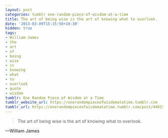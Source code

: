 ```yaml
---
layout: post
categories: tumblr one-random-piece-of-wisdom-at-a-time
title: The art of being wise is the art of knowing what to overlook.
date: '2013-03-09T15:15:58+10:30'
hidden: true
tags:
- William-James
- the
- art
- of
- being
- wise
- is
- knowing
- what
- to
- overlook
- quote
- wisdom
tumblr: One Random Piece of Wisdom at a Time
tumblr_website_url: https://onerandompieceofwisdomatatime.tumblr.com
tumblr_url: https://onerandompieceofwisdomatatime.tumblr.com/post/44915966418/the-art-of-being-wise-is-the-art-of-knowing-what
---
```

> The art of being wise is the art of knowing what to overlook.

—William James
